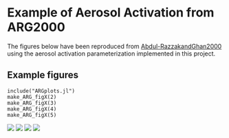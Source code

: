 # Example of Aerosol Activation from ARG2000

The figures below have been reproduced from [Abdul-RazzakandGhan2000](@cite) 
using the aerosol activation parameterization implemented in this project.

## Example figures

```@example
include("ARGplots.jl")
make_ARG_figX(2)
make_ARG_figX(3)
make_ARG_figX(4)
make_ARG_figX(5)
```
![](Abdul-Razzak_and_Ghan_fig_2.svg)
![](Abdul-Razzak_and_Ghan_fig_3.svg)
![](Abdul-Razzak_and_Ghan_fig_4.svg)
![](Abdul-Razzak_and_Ghan_fig_5.svg)

